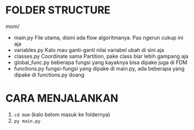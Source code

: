 # FOLDER STRUCTURE

mom/

- main.py
  File utama, disini ada flow algoritmanya. Pas ngerun cukup ini aja
- variables.py
  Kalo mau ganti-ganti nilai variabel ubah di sini aja
- classes.py
  Coordinate sama Partition, pake class biar lebih gampang aja
- global_func.py
  beberapa fungsi yang kayaknya bisa dipake juga di FDM
- functions.py
  fungsi-fungsi yang dipake di main.py, ada beberapa yang dipake di functions.py doang

# CARA MENJALANKAN

1. `cd mom` (kalo belom masuk ke foldernya)
2. `py main.py`
